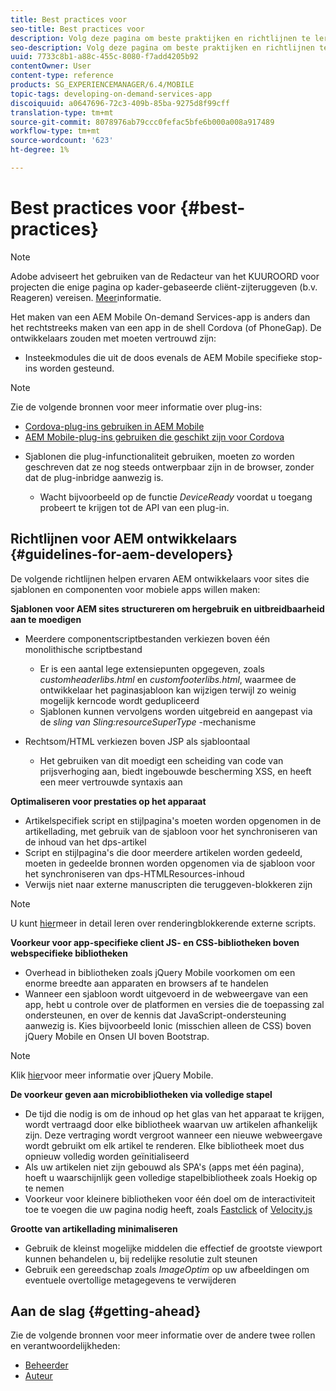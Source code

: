 ```yaml
---
title: Best practices voor
seo-title: Best practices voor
description: Volg deze pagina om beste praktijken en richtlijnen te leren die ervaren AEM ontwikkelaars voor plaatsen zullen helpen, die mobiele toepassingsmalplaatjes en componenten bouwen.
seo-description: Volg deze pagina om beste praktijken en richtlijnen te leren die ervaren AEM ontwikkelaars voor plaatsen zullen helpen, die mobiele toepassingsmalplaatjes en componenten bouwen.
uuid: 7733c8b1-a88c-455c-8080-f7add4205b92
contentOwner: User
content-type: reference
products: SG_EXPERIENCEMANAGER/6.4/MOBILE
topic-tags: developing-on-demand-services-app
discoiquuid: a0647696-72c3-409b-85ba-9275d8f99cff
translation-type: tm+mt
source-git-commit: 8078976ab79ccc0fefac5bfe6b000a008a917489
workflow-type: tm+mt
source-wordcount: '623'
ht-degree: 1%

---
```



# Best practices voor {#best-practices}

>[!NOTE]
>
>Adobe adviseert het gebruiken van de Redacteur van het KUUROORD voor projecten die enige pagina op kader-gebaseerde cliënt-zijteruggeven (b.v. Reageren) vereisen. [Meer](/help/sites-developing/spa-overview.md)informatie.

Het maken van een AEM Mobile On-demand Services-app is anders dan het rechtstreeks maken van een app in de shell Cordova (of PhoneGap). De ontwikkelaars zouden met moeten vertrouwd zijn:

* Insteekmodules die uit de doos evenals de AEM Mobile specifieke stop- ins worden gesteund.

>[!NOTE]
>
>Zie de volgende bronnen voor meer informatie over plug-ins:
>
>* [Cordova-plug-ins gebruiken in AEM Mobile](https://helpx.adobe.com/digital-publishing-solution/help/cordova-api.html)
>* [AEM Mobile-plug-ins gebruiken die geschikt zijn voor Cordova](https://helpx.adobe.com/digital-publishing-solution/help/app-runtime-api.html)

>



* Sjablonen die plug-infunctionaliteit gebruiken, moeten zo worden geschreven dat ze nog steeds ontwerpbaar zijn in de browser, zonder dat de plug-inbridge aanwezig is.

   * Wacht bijvoorbeeld op de functie *DeviceReady* voordat u toegang probeert te krijgen tot de API van een plug-in.

## Richtlijnen voor AEM ontwikkelaars {#guidelines-for-aem-developers}

De volgende richtlijnen helpen ervaren AEM ontwikkelaars voor sites die sjablonen en componenten voor mobiele apps willen maken:

**Sjablonen voor AEM sites structureren om hergebruik en uitbreidbaarheid aan te moedigen**

* Meerdere componentscriptbestanden verkiezen boven één monolithische scriptbestand

   * Er is een aantal lege extensiepunten opgegeven, zoals *customheaderlibs.html* en *customfooterlibs.html*, waarmee de ontwikkelaar het paginasjabloon kan wijzigen terwijl zo weinig mogelijk kerncode wordt gedupliceerd
   * Sjablonen kunnen vervolgens worden uitgebreid en aangepast via de *sling van Sling:resourceSuperType* -mechanisme

* Rechtsom/HTML verkiezen boven JSP als sjabloontaal

   * Het gebruiken van dit moedigt een scheiding van code van prijsverhoging aan, biedt ingebouwde bescherming XSS, en heeft een meer vertrouwde syntaxis aan

**Optimaliseren voor prestaties op het apparaat**

* Artikelspecifiek script en stijlpagina&#39;s moeten worden opgenomen in de artikellading, met gebruik van de sjabloon voor het synchroniseren van de inhoud van het dps-artikel
* Script en stijlpagina&#39;s die door meerdere artikelen worden gedeeld, moeten in gedeelde bronnen worden opgenomen via de sjabloon voor het synchroniseren van dps-HTMLResources-inhoud
* Verwijs niet naar externe manuscripten die teruggeven-blokkeren zijn

>[!NOTE]
>
>U kunt [hier](https://developers.google.com/speed/docs/insights/BlockingJS)meer in detail leren over renderingblokkerende externe scripts.

**Voorkeur voor app-specifieke client JS- en CSS-bibliotheken boven webspecifieke bibliotheken**

* Overhead in bibliotheken zoals jQuery Mobile voorkomen om een enorme breedte aan apparaten en browsers af te handelen
* Wanneer een sjabloon wordt uitgevoerd in de webweergave van een app, hebt u controle over de platformen en versies die de toepassing zal ondersteunen, en over de kennis dat JavaScript-ondersteuning aanwezig is. Kies bijvoorbeeld Ionic (misschien alleen de CSS) boven jQuery Mobile en Onsen UI boven Bootstrap.

>[!NOTE]
>
>Klik [hier](https://jquerymobile.com/browser-support/1.4/)voor meer informatie over jQuery Mobile.

**De voorkeur geven aan microbibliotheken via volledige stapel**

* De tijd die nodig is om de inhoud op het glas van het apparaat te krijgen, wordt vertraagd door elke bibliotheek waarvan uw artikelen afhankelijk zijn. Deze vertraging wordt vergroot wanneer een nieuwe webweergave wordt gebruikt om elk artikel te renderen. Elke bibliotheek moet dus opnieuw volledig worden geïnitialiseerd
* Als uw artikelen niet zijn gebouwd als SPA&#39;s (apps met één pagina), hoeft u waarschijnlijk geen volledige stapelbibliotheek zoals Hoekig op te nemen
* Voorkeur voor kleinere bibliotheken voor één doel om de interactiviteit toe te voegen die uw pagina nodig heeft, zoals [Fastclick](https://github.com/ftlabs/fastclick) of [Velocity.js](https://velocityjs.org)

**Grootte van artikellading minimaliseren**

* Gebruik de kleinst mogelijke middelen die effectief de grootste viewport kunnen behandelen u, bij redelijke resolutie zult steunen
* Gebruik een gereedschap zoals *ImageOptim* op uw afbeeldingen om eventuele overtollige metagegevens te verwijderen

## Aan de slag {#getting-ahead}

Zie de volgende bronnen voor meer informatie over de andere twee rollen en verantwoordelijkheden:

* [Beheerder](/help/mobile/aem-mobile.md)
* [Auteur](/help/mobile/aem-mobile-on-demand.md)
